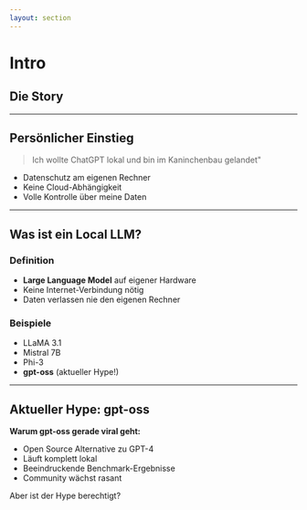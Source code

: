 ```yaml
---
layout: section
---
```


# Intro
## Die Story

---

## Persönlicher Einstieg

> Ich wollte ChatGPT lokal und bin im Kaninchenbau gelandet"

<v-click>

- Datenschutz am eigenen Rechner
- Keine Cloud-Abhängigkeit
- Volle Kontrolle über meine Daten

</v-click>

---

## Was ist ein Local LLM?

<div class="grid grid-cols-2 gap-8">

<div>

### Definition
- **Large Language Model** auf eigener Hardware
- Keine Internet-Verbindung nötig
- Daten verlassen nie den eigenen Rechner

</div>

<div v-click>

### Beispiele
- LLaMA 3.1
- Mistral 7B
- Phi-3
- **gpt-oss** (aktueller Hype!)

</div>

</div>

---

## Aktueller Hype: gpt-oss

<v-click>

**Warum gpt-oss gerade viral geht:**

</v-click>

<v-clicks>

- Open Source Alternative zu GPT-4
- Läuft komplett lokal
- Beeindruckende Benchmark-Ergebnisse
- Community wächst rasant

</v-clicks>

<v-click>

<div class="text-center mt-8">
<span class="text-2xl">Aber ist der Hype berechtigt?</span>
</div>

</v-click>